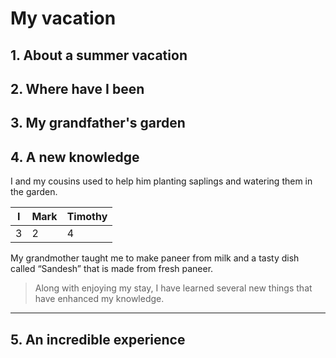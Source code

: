 # My vacation

## 1. About a summer vacation



## 2. Where have I been



## 3. My grandfather's garden



## 4. A new knowledge

I and my cousins used to help him planting saplings and watering them in the garden. 

|  I  |  Mark  | Timothy  |
|-----|--------|----------|
| 3   | 2      | 4        |

My grandmother taught me to make paneer from milk and a tasty dish called “Sandesh” that is made from fresh paneer. 

> Along with enjoying my stay, I have learned several new things that have enhanced my knowledge.

---

## 5. An incredible experience